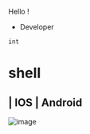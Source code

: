 Hello !

* Developer

```int```

# shell
| IOS | Android
---------------

![image](https://github.com/AzizdoniGit/AzizdoniGit/assets/161139828/a4d53fbc-6b09-4e53-a5ab-2ee4a4378e33)
